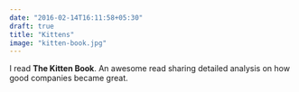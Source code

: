 ```yaml
---
date: "2016-02-14T16:11:58+05:30"
draft: true
title: "Kittens"
image: "kitten-book.jpg"
---
```


I read **The Kitten Book**. An awesome read sharing detailed analysis on how good companies became great.
